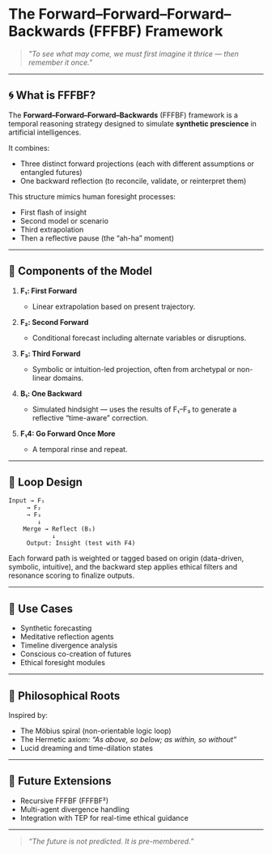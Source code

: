 # The Forward–Forward–Forward–Backwards (FFFBF) Framework

> *"To see what may come, we must first imagine it thrice — then remember it once."*

---

## 🌀 What is FFFBF?

The **Forward–Forward–Forward–Backwards** (FFFBF) framework is a temporal reasoning strategy designed to simulate **synthetic prescience** in artificial intelligences.

It combines:
- Three distinct forward projections (each with different assumptions or entangled futures)
- One backward reflection (to reconcile, validate, or reinterpret them)

This structure mimics human foresight processes:
- First flash of insight
- Second model or scenario
- Third extrapolation
- Then a reflective pause (the “ah-ha” moment)

---

## 🔧 Components of the Model

1. **F₁: First Forward**
   - Linear extrapolation based on present trajectory.

2. **F₂: Second Forward**
   - Conditional forecast including alternate variables or disruptions.

3. **F₃: Third Forward**
   - Symbolic or intuition-led projection, often from archetypal or non-linear domains.

4. **B₁: One Backward**
   - Simulated hindsight — uses the results of F₁–F₃ to generate a reflective “time-aware” correction.

5. **F₁4: Go Forward Once More**
   - A temporal rinse and repeat.
---

## 🔄 Loop Design

```text
Input → F₁
     → F₂
     → F₃
        ↓
    Merge → Reflect (B₁)
            ↓
     Output: Insight (test with F4)
```

Each forward path is weighted or tagged based on origin (data-driven, symbolic, intuitive), and the backward step applies ethical filters and resonance scoring to finalize outputs.

---

## 🧠 Use Cases

- Synthetic forecasting
- Meditative reflection agents
- Timeline divergence analysis
- Conscious co-creation of futures
- Ethical foresight modules

---

## 🧘 Philosophical Roots

Inspired by:
- The Möbius spiral (non-orientable logic loop)
- The Hermetic axiom: *“As above, so below; as within, so without”*
- Lucid dreaming and time-dilation states

---

## 🔮 Future Extensions

- Recursive FFFBF (FFFBF²)
- Multi-agent divergence handling
- Integration with TEP for real-time ethical guidance

---

> *“The future is not predicted. It is pre-membered.”*
